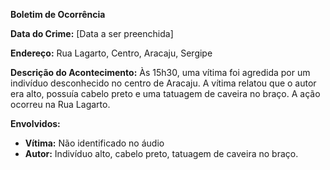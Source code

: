 **Boletim de Ocorrência**

**Data do Crime:** [Data a ser preenchida]

**Endereço:** Rua Lagarto, Centro, Aracaju, Sergipe

**Descrição do Acontecimento:** Às 15h30, uma vítima foi agredida por um indivíduo desconhecido no centro de Aracaju. A vítima relatou que o autor era alto, possuía cabelo preto e uma tatuagem de caveira no braço. A ação ocorreu na Rua Lagarto.

**Envolvidos:**
- **Vítima:** Não identificado no áudio
- **Autor:** Indivíduo alto, cabelo preto, tatuagem de caveira no braço.